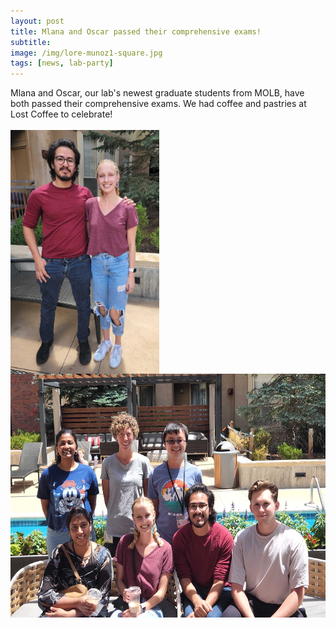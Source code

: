 ```yaml
---
layout: post  
title: Mlana and Oscar passed their comprehensive exams!  
subtitle:   
image: /img/lore-munoz1-square.jpg 
tags: [news, lab-party]  
---
```


Mlana and Oscar, our lab's newest graduate students from MOLB, have both passed their comprehensive exams. We had coffee and pastries at Lost Coffee to celebrate!
<br>
<br>
<img align="left" src="/img/lore-munoz1.jpg" style="width:238px !important;height:390px !important;" />
<img align="right" src="/img/lore-munoz2.jpg" style="width:582px !important;height:390px !important;" /> 

